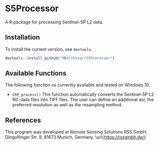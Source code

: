 # S5Processor
A R package for processing Sentinel-5P L2 data.

## Installation
To install the current version, use `devtools`.

```R
devtools::install_github("MBalthasar/S5Processor")
```

## Available Functions
The following function os currently available and tested on Windows 10.

* `S5P_process()` This function automatically converts the Sentinel-5P L2 NC-data files into TIFF files. The user can define an additional aoi, the preferred resolution as well as the resampling method.

## References
This program was developed at Remote Sensing Solutions RSS GmbH, Dingolfinger Str. 9, 81673 Munich, Germany, \url{https://rssgmbh.de/}
